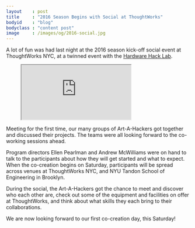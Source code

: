 ```yaml
---
layout    : post
title     : "2016 Season Begins with Social at ThoughtWorks"
bodyid    : "blog"
bodyclass : "content post"
image     : /images/og/2016-social.jpg
---
```

A lot of fun was had last night at the 2016 season kick-off social event at ThoughtWorks NYC, at a twinned event with the <a href="http://hardwarehacklab.io">Hardware Hack Lab</a>.

<figure class="video">
	<iframe src="https://www.flickr.com/photos/125924023@N07/27292883790/in/set-72157668669001450/player/" allowfullscreen webkitallowfullscreen mozallowfullscreen oallowfullscreen msallowfullscreen></iframe>
</figure>

Meeting for the first time, our many groups of Art-A-Hackers got together and discussed their projects. The teams were all looking forward to the co-working sessions ahead.

<!--excerpt-ends-->

Program directors Ellen Pearlman and Andrew McWilliams were on hand to talk to the participants about how they will get started and what to expect. When the co-creation begins on Saturday, participants will be spread across venues at ThoughtWorks NYC, and NYU Tandon School of Engineering in Brooklyn.


During the social, the Art-A-Hackers got the chance to meet and discover who each other are, check out some of the equipment and facilities on offer at ThoughtWorks, and think about what skills they each bring to their collaborations.

We are now looking forward to our first co-creation day, this Saturday!